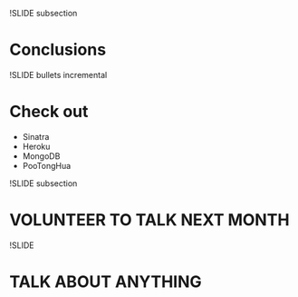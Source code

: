 !SLIDE subsection

# Conclusions

!SLIDE bullets incremental

# Check out
* Sinatra
* Heroku
* MongoDB
* PooTongHua

!SLIDE subsection

# VOLUNTEER TO TALK NEXT MONTH

!SLIDE

# TALK ABOUT ANYTHING